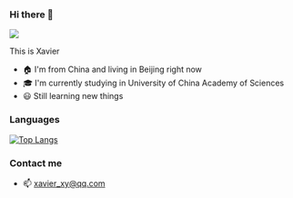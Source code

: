 ### **Hi there** 👋
![](https://komarev.com/ghpvc/?username=xiaoyu2018&color=9BCFB8&style=plastic)  

This is Xavier
+ 🏠 I'm from China and living in Beijing right now
+ 🎓 I'm currently studying in University of China Academy of Sciences
+ 😃 Still learning new things
### **Languages**
[![Top Langs](https://github-readme-stats.vercel.app/api/top-langs/?username=xiaoyu2018&exclude_repo=xiaoyu2018.github.io&layout=compact&hide=QMake)](https://github.com/anuraghazra/github-readme-stats)


### **Contact me**
+ 📫 xavier_xy@qq.com
